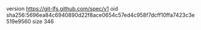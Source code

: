 version https://git-lfs.github.com/spec/v1
oid sha256:5696ea84c6940890d22f8ace0654c57ed4c958f7dcff10ffa7423c3e519e9560
size 346
